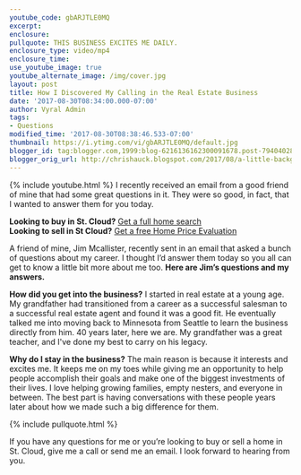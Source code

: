 ```yaml
---
youtube_code: gbARJTLE0MQ
excerpt:
enclosure:
pullquote: THIS BUSINESS EXCITES ME DAILY.
enclosure_type: video/mp4
enclosure_time:
use_youtube_image: true
youtube_alternate_image: /img/cover.jpg
layout: post
title: How I Discovered My Calling in the Real Estate Business
date: '2017-08-30T08:34:00.000-07:00'
author: Vyral Admin
tags:
- Questions
modified_time: '2017-08-30T08:38:46.533-07:00'
thumbnail: https://i.ytimg.com/vi/gbARJTLE0MQ/default.jpg
blogger_id: tag:blogger.com,1999:blog-6216136162300091678.post-7940402895201880246
blogger_orig_url: http://chrishauck.blogspot.com/2017/08/a-little-background-info-for-you.html
---
```

{% include youtube.html %}
I recently received an email from a good friend of mine that had some great questions in it. They were so good, in fact, that I wanted to answer them for you today.

**Looking to buy in St. Cloud?**  <a href="https://www.coldwellbankerhomes.com/minnesota/" target="_blank">Get a full home search</a><br>
**Looking to sell in St Cloud?** <a href="https://www.coldwellbankerhomes.com/mn/saint-cloud/agent/christopher-chris-hauck/aid_36032/" target="_blank">Get a free Home Price Evaluation</a><br>

A friend of mine, Jim Mcallister, recently sent in an email that asked a bunch of questions about my career. I thought I’d answer them today so you all can get to know a little bit more about me too. **Here are Jim’s questions and my answers.**

**How did you get into the business?** I started in real estate at a young age. My grandfather had transitioned from a career as a successful salesman to a successful real estate agent and found it was a good fit. He eventually talked me into moving back to Minnesota from Seattle to learn the business directly from him. 40 years later, here we are. My grandfather was a great teacher, and I've done my best to carry on his legacy.

**Why do I stay in the business?** The main reason is because it interests and excites me. It keeps me on my toes while giving me an opportunity to help people accomplish their goals and make one of the biggest investments of their lives. I love helping growing families, empty nesters, and everyone in between. The best part is having conversations with these people years later about how we made such a big difference for them.

{% include pullquote.html %}

If you have any questions for me or you’re looking to buy or sell a home in St. Cloud, give me a call or send me an email. I look forward to hearing from you.
